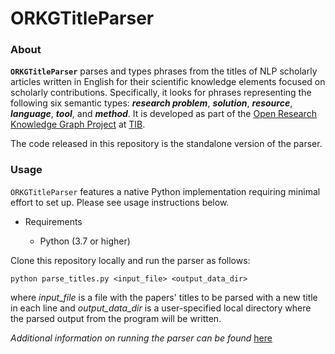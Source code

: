 
# ORKGTitleParser

### About

**``ORKGTitleParser``** parses and types phrases from the titles of NLP scholarly articles written in English for their scientific knowledge elements focused on scholarly contributions. 
Specifically, it looks for phrases representing the following six semantic types: **_research problem_**, **_solution_**, **_resource_**, **_language_**, **_tool_**, and **_method_**.
It is developed as part of the [Open Research Knowledge Graph Project](https://www.orkg.org/) at [TIB](https://www.tib.eu/en/).

The code released in this repository is the standalone version of the parser.


### Usage

``ORKGTitleParser`` features a native Python implementation requiring minimal effort to set up. Please see usage instructions below.

* Requirements

	* Python (3.7 or higher)

Clone this repository locally and run the parser as follows:

`python parse_titles.py <input_file> <output_data_dir>`

where *input_file* is a file with the papers' titles to be parsed with a new title in each line and *output_data_dir* is a user-specified local directory where the parsed output from the program will be written.


*Additional information on running the parser can be found* [here](https://github.com/jenlindadsouza/cl-titles-parser/blob/master/data/README.md)